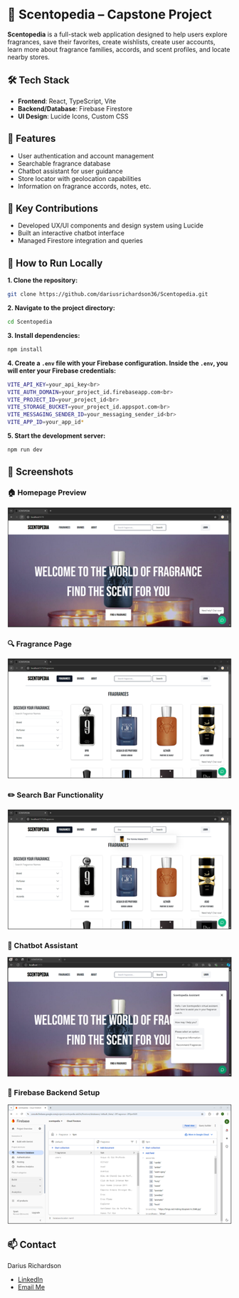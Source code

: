# 🌸 Scentopedia – Capstone Project

**Scentopedia** is a full-stack web application designed to help users explore fragrances, save their favorites, create wishlists, create user accounts, learn more about fragrance families, accords, and scent profiles, and locate nearby stores.

## 🛠️ Tech Stack
- **Frontend**: React, TypeScript, Vite
- **Backend/Database**: Firebase Firestore
- **UI Design**: Lucide Icons, Custom CSS

## 🌟 Features
- User authentication and account management
- Searchable fragrance database
- Chatbot assistant for user guidance
- Store locator with geolocation capabilities
- Information on fragrance accords, notes, etc.

## 🧠 Key Contributions
- Developed UX/UI components and design system using Lucide
- Built an interactive chatbot interface
- Managed Firestore integration and queries

## 🚀 How to Run Locally
**1. Clone the repository:**
  ```bash
  git clone https://github.com/dariusrichardson36/Scentopedia.git
  ```

**2. Navigate to the project directory:**
  ```bash
  cd Scentopedia
  ```

**3. Install dependencies:**
  ```bash
  npm install
  ```

**4. Create a `.env` file with your Firebase configuration. Inside the `.env`, you will enter your Firebase credentials:**
  ```bash
  VITE_API_KEY=your_api_key<br>
  VITE_AUTH_DOMAIN=your_project_id.firebaseapp.com<br>
  VITE_PROJECT_ID=your_project_id<br>
  VITE_STORAGE_BUCKET=your_project_id.appspot.com<br>
  VITE_MESSAGING_SENDER_ID=your_messaging_sender_id<br>
  VITE_APP_ID=your_app_id*
  ```

**5. Start the development server:**
  ```bash
  npm run dev
  ```

## 📸 Screenshots

### 🏠 Homepage Preview  
![Homepage](./react-environment/src/assets/Screenshots/Homepage.png)

### 🔍 Fragrance Page  
![Fragrance Detail](./react-environment/src/assets/Screenshots/Fragrance1.png)

### ✏️ Search Bar Functionality  
![Search Bar](./react-environment/src/assets/Screenshots/SearchBar.png)

### 💬 Chatbot Assistant  
![Chatbot Interaction](./react-environment/src/assets/Screenshots/Chat1.png)

### 🔧 Firebase Backend Setup  
![Firebase Console](./react-environment/src/assets/Screenshots/Firebase1.png)


## 📫 Contact
Darius Richardson  

- [LinkedIn](https://www.linkedin.com/in/darius-richardson-ga-tech)  
- [Email Me](mailto:darius.richardson36@yahoo.com)
